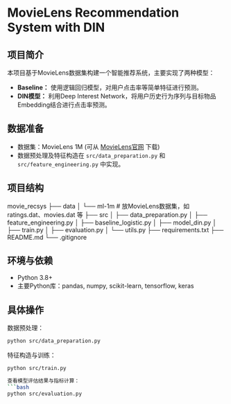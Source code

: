 # MovieLens Recommendation System with DIN

## 项目简介
本项目基于MovieLens数据集构建一个智能推荐系统，主要实现了两种模型：
- **Baseline：** 使用逻辑回归模型，对用户点击率等简单特征进行预测。
- **DIN模型：** 利用Deep Interest Network，将用户历史行为序列与目标物品Embedding结合进行点击率预测。

## 数据准备
- 数据集：MovieLens 1M (可从 [MovieLens官网](https://grouplens.org/datasets/movielens/1m/) 下载)
- 数据预处理及特征构造在 `src/data_preparation.py` 和 `src/feature_engineering.py` 中实现。

## 项目结构
movie_recsys
├── data
│   └── ml-1m      # 放MovieLens数据集，如 ratings.dat、movies.dat 等
├── src
│   ├── data_preparation.py
│   ├── feature_engineering.py
│   ├── baseline_logistic.py
│   ├── model_din.py
│   ├── train.py
│   ├── evaluation.py
│   └── utils.py
├── requirements.txt
├── README.md
└── .gitignore

## 环境与依赖
- Python 3.8+
- 主要Python库：pandas, numpy, scikit-learn, tensorflow, keras

## 具体操作
数据预处理：  
 ```bash
 python src/data_preparation.py
 ```

特征构造与训练：
```bash
python src/train.py

查看模型评估结果与指标计算：
```bash
python src/evaluation.py
